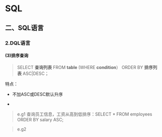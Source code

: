 # SQL

## 二、SQL语言

### 2.DQL语言

#### (3)排序查询

> SELECT **查询列表** FROM **table** (WHERE **condition**） ORDER BY **排序列表** ASC|DESC；

特点：

+ 不加ASC或DESC默认升序

+ 

> e.g1 查询员工信息，工资从高到低排序：SELECT * FROM employees ORDER BY salary ASC;

> e.g2 
